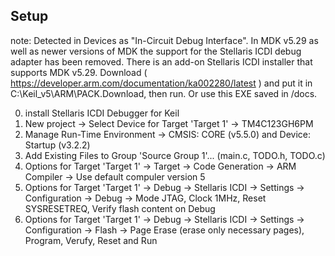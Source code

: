 


## Setup
note: Detected in Devices as "In-Circuit Debug Interface".
In MDK v5.29 as well as newer versions of MDK the support 
for the Stellaris ICDI debug adapter has been removed.
There is an add-on Stellaris ICDI installer that supports MDK v5.29. 
Download ( https://developer.arm.com/documentation/ka002280/latest )
and put it in C:\Keil_v5\ARM\PACK\.Download, then run.
Or use this EXE saved in /docs.

0. install Stellaris ICDI Debugger for Keil
1. New project -> Select Device for Target 'Target 1' -> TM4C123GH6PM
2. Manage Run-Time Environment -> CMSIS: CORE (v5.5.0) and Device: Startup (v3.2.2)
3. Add Existing Files to Group 'Source Group 1'... (main.c, TODO.h, TODO.c)
4. Options for Target 'Target 1' -> Target -> Code Generation -> ARM Compiler -> Use default compuler version 5
5. Options for Target 'Target 1' -> Debug -> Stellaris ICDI -> Settings -> Configuration -> Debug -> Mode JTAG, Clock 1MHz, Reset SYSRESETREQ, Verify flash content on Debug
6. Options for Target 'Target 1' -> Debug -> Stellaris ICDI -> Settings -> Configuration -> Flash -> Page Erase (erase only necessary pages), Program, Verufy, Reset and Run
